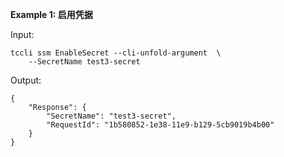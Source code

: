**Example 1: 启用凭据**



Input: 

```
tccli ssm EnableSecret --cli-unfold-argument  \
    --SecretName test3-secret
```

Output: 
```
{
    "Response": {
        "SecretName": "test3-secret",
        "RequestId": "1b580852-1e38-11e9-b129-5cb9019b4b00"
    }
}
```

